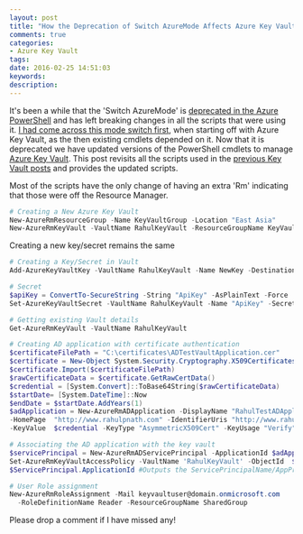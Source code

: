 ```yaml
---
layout: post
title: "How the Deprecation of Switch AzureMode Affects Azure Key Vault"
comments: true
categories: 
- Azure Key Vault
tags: 
date: 2016-02-25 14:51:03 
keywords: 
description: 
---
```


It's been a while that the 'Switch AzureMode' is [deprecated in the Azure PowerShell](https://github.com/Azure/azure-powershell/wiki/Deprecation-of-Switch-AzureMode-in-Azure-PowerShell) and has left breaking changes in all the scripts that were using it. [I had come across this mode switch first](http://www.rahulpnath.com/blog/azure-key-vault-and-powershell-module-version/), when starting off with Azure Key Vault, as the then existing cmdlets depended on it. Now that it is deprecated we have updated versions of the PowerShell cmdlets to manage [Azure Key Vault](https://azure.microsoft.com/en-us/services/key-vault/). This post revisits all the scripts used in the [previous Key Vault posts](http://www.rahulpnath.com/blog/category/azure-key-vault/) and provides the updated scripts.

Most of the scripts have the only change of having an extra 'Rm' indicating that those were off the Resource Manager.

``` powershell
# Creating a New Azure Key Vault
New-AzureRmResourceGroup -Name KeyVaultGroup -Location "East Asia"
New-AzureRmKeyVault -VaultName RahulKeyVault -ResourceGroupName KeyVaultGroup -Location "East Asia"
```
Creating a new key/secret remains the same
``` powershell
# Creating a Key/Secret in Vault
Add-AzureKeyVaultKey -VaultName RahulKeyVault -Name NewKey -Destination Software

# Secret
$apiKey = ConvertTo-SecureString -String "ApiKey" -AsPlainText -Force
Set-AzureKeyVaultSecret -VaultName RahulKeyVault -Name "ApiKey" -SecretValue $apiKey
```

``` powershell
# Getting existing Vault details
Get-AzureRmKeyVault -VaultName RahulKeyVault
```
``` powershell
# Creating AD application with certificate authentication
$certificateFilePath = "C:\certificates\ADTestVaultApplication.cer"
$certificate = New-Object System.Security.Cryptography.X509Certificates.X509Certificate2
$certificate.Import($certificateFilePath)
$rawCertificateData = $certificate.GetRawCertData()
$credential = [System.Convert]::ToBase64String($rawCertificateData)
$startDate= [System.DateTime]::Now
$endDate = $startDate.AddYears(1)
$adApplication = New-AzureRmADApplication -DisplayName "RahulTestADApplication" 
-HomePage  "http://www.rahulpnath.com" -IdentifierUris "http://www.rahulpnath.com" 
-KeyValue  $credential -KeyType "AsymmetricX509Cert" -KeyUsage "Verify" -StartDate $startDate -EndDate $endDate
```

``` powershell
# Associating the AD application with the key vault
$servicePrincipal = New-AzureRmADServicePrincipal -ApplicationId $adApplication.ApplicationId
Set-AzureRmKeyVaultAccessPolicy -VaultName 'RahulKeyVault' -ObjectId  $servicePrincipal.Id -PermissionsToKeys all -PermissionsToSecrets all
$ServicePrincipal.ApplicationId #Outputs the ServicePrincipalName/AppPrincipalId 
```

``` powershell
# User Role assignment
New-AzureRmRoleAssignment -Mail keyvaultuser@domain.onmicrosoft.com
  -RoleDefinitionName Reader -ResourceGroupName SharedGroup
```

Please drop a comment if I have missed any!